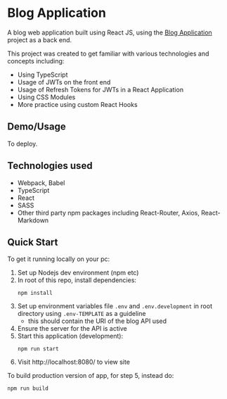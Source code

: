 # Blog Application

A blog web application built using React JS, using the [Blog Application](https://github.com/JFY96/blog-api) project as a back end.

This project was created to get familiar with various technologies and concepts including:
- Using TypeScript
- Usage of JWTs on the front end
- Usage of Refresh Tokens for JWTs in a React Application
- Using CSS Modules
- More practice using custom React Hooks
## Demo/Usage

To deploy.

## Technologies used

- Webpack, Babel
- TypeScript
- React
- SASS
- Other third party npm packages including React-Router, Axios, React-Markdown

## Quick Start

To get it running locally on your pc:

1. Set up Nodejs dev environment (npm etc)
2. In root of this repo, install dependencies:
    ```
    npm install
    ```
3. Set up environment variables file `.env` and `.env.development` in root directory using `.env-TEMPLATE` as a guideline
	- this should contain the URI of the blog API used
4. Ensure the server for the API is active
5. Start this application (development):
    ```
    npm run start
    ```
6. Visit http://localhost:8080/ to view site

To build production version of app, for step 5, instead do:
```
npm run build
```
   
